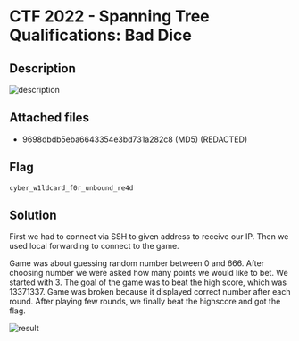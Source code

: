 # CTF 2022 - Spanning Tree Qualifications: Bad Dice

## Description
![description](https://user-images.githubusercontent.com/111431985/197604705-e395f508-7c13-4c33-ae82-2c55a49b24b4.png)

## Attached files
- 9698dbdb5eba6643354e3bd731a282c8 (MD5) (REDACTED)

## Flag
```cyber_w1ldcard_f0r_unbound_re4d```

## Solution

First we had to connect via SSH to given address to receive our IP. Then we used local forwarding to connect to the game.

Game was about guessing random number between 0 and 666. After choosing number we were asked how many points we would like to bet. We started with 3. The goal of the 
game was to beat the high score, which was 13371337. Game was broken because it displayed correct number after each round. After playing few rounds, we finally beat the 
highscore and got the flag.

![result](https://user-images.githubusercontent.com/111431985/197606032-9c21b048-0268-451f-a879-d3114577a72b.jpg)
